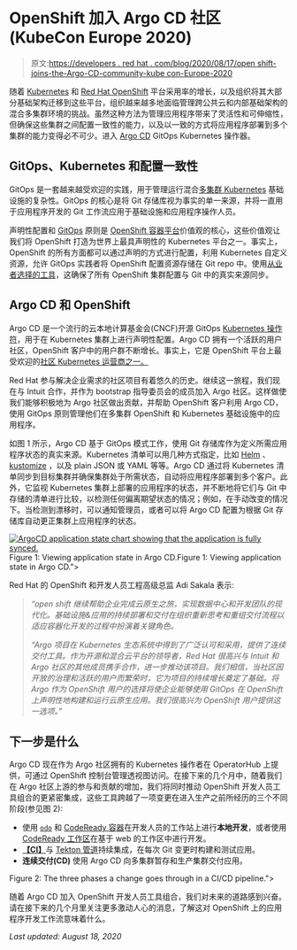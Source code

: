 # OpenShift 加入 Argo CD 社区(KubeCon Europe 2020)

> 原文:[https://developers . red hat . com/blog/2020/08/17/open shift-joins-the-Argo-CD-community-kube con-Europe-2020](https://developers.redhat.com/blog/2020/08/17/openshift-joins-the-argo-cd-community-kubecon-europe-2020)

随着 [Kubernetes](https://developers.redhat.com/topics/kubernetes/) 和 [Red Hat OpenShift](https://developers.redhat.com/openshift) 平台采用率的增长，以及组织将其大部分基础架构迁移到这些平台，组织越来越多地面临管理跨公共云和内部基础架构的混合多集群环境的挑战。虽然这种方法为管理应用程序带来了灵活性和可伸缩性，但确保这些集群之间配置一致性的能力，以及以一致的方式将应用程序部署到多个集群的能力变得必不可少。进入 [Argo CD](https://argoproj.github.io/argo-cd/) GitOps Kubernetes 操作器。

## GitOps、Kubernetes 和配置一致性

GitOps 是一套越来越受欢迎的实践，用于管理运行混合[多集群 Kubernetes](https://developers.redhat.com/courses/foundations) 基础设施的复杂性。GitOps 的核心是将 Git 存储库视为事实的单一来源，并将一直用于应用程序开发的 Git 工作流应用于基础设施和应用程序操作人员。

声明性配置和 [GitOps](https://developers.redhat.com/devnation/tech-talks/gitops) 原则是 [OpenShift 容器平台](https://developers.redhat.com/products/openshift/getting-started)价值观的核心，这些价值观让我们将 OpenShift 打造为世界上最具声明性的 Kubernetes 平台之一。事实上，OpenShift 的所有方面都可以通过声明的方式进行配置，利用 Kubernetes 自定义资源，允许 GitOps 实践者将 OpenShift 配置资源存储在 Git repo 中。使用[从业者选择的工具](https://www.openshift.com/blog/introduction-to-gitops-with-openshift)，这确保了所有 OpenShift 集群配置与 Git 中的真实来源同步。

## Argo CD 和 OpenShift

Argo CD 是一个流行的云本地计算基金会(CNCF)开源 GitOps [Kubernetes 操作符](https://developers.redhat.com/topics/kubernetes/operators/)，用于在 Kubernetes 集群上进行声明性配置。Argo CD 拥有一个活跃的用户社区，OpenShift 客户中的用户群不断增长。事实上，它是 OpenShift 平台上最受欢迎的[社区 Kubernetes 运营商之一。](https://operatorhub.io)

Red Hat 参与解决企业需求的社区项目有着悠久的历史。继续这一旅程，我们现在与 Intuit 合作，并作为 bootstrap 指导委员会的成员加入 Argo 社区。这样做使我们能够积极地为 Argo 社区做出贡献，并帮助 OpenShift 客户利用 Argo CD，使用 GitOps 原则管理他们在多集群 OpenShift 和 Kubernetes 基础设施中的应用程序。

如图 1 所示，Argo CD 基于 GitOps 模式工作，使用 Git 存储库作为定义所需应用程序状态的真实来源。Kubernetes 清单可以用几种方式指定，比如 [Helm](https://developers.redhat.com/blog/2020/07/20/advanced-helm-support-in-the-openshift-4-5-web-console/) 、 [kustomize](https://github.com/kubernetes-sigs/kustomize) ，以及 plain JSON 或 YAML 等等。Argo CD 通过将 Kubernetes 清单同步到目标集群并确保集群处于所需状态，自动将应用程序部署到多个客户。此外，它监视 Kubernetes 集群上部署的应用程序的状态，并不断地将它们与 Git 中存储的清单进行比较，以检测任何偏离期望状态的情况；例如，在手动改变的情况下。当检测到漂移时，可以通知管理员，或者可以将 Argo CD 配置为根据 Git 存储库自动更正集群上应用程序的状态。

[![ArgoCD application state chart showing that the application is fully synced.](../Images/0fd0b4c3b725e2c45f0c40fb60bfd46f.png "Argo CD application state")](/sites/default/files/blog/2020/08/Argo-CD-application-state.png)Figure 1: Viewing application state in Argo CD.Figure 1: Viewing application state in Argo CD.">

Red Hat 的 OpenShift 和开发人员工程高级总监 Adi Sakala 表示:

> *“open shift 继续帮助企业完成云原生之旅，实现数据中心和开发团队的现代化。基础设施&应用的持续部署和交付在组织重新思考和重组交付流程以适应容器化开发的过程中扮演着关键角色。*
> 
> *“Argo 项目在 Kubernetes 生态系统中得到了广泛认可和采用，提供了连续交付工具。作为开源和混合云平台的领导者，Red Hat 很高兴与 Intuit 和 Argo 社区的其他成员携手合作，进一步推动该项目。我们相信，当社区因开放的治理和活跃的用户而繁荣时，它为项目的持续增长奠定了基础。将 Argo 作为 OpenShift 用户的选择将使企业能够使用 GitOps 在 OpenShift 上声明性地构建和运行云原生应用。我们很高兴为 OpenShift 用户提供这一选项。”*

## 下一步是什么

Argo CD 现在作为 Argo 社区拥有的 Kubernetes 操作者在 OperatorHub 上提供，可通过 OpenShift 控制台管理透视图访问。在接下来的几个月中，随着我们在 Argo 社区上游的参与和贡献的增加，我们将同时推动 OpenShift 开发人员工具组合的更紧密集成，这些工具跨越了一项变更在进入生产之前所经历的三个不同阶段(参见图 2):

*   使用 [`odo`](https://developers.redhat.com/products/odo/overview) 和 [CodeReady 容器](https://developers.redhat.com/products/codeready-containers/overview)在开发人员的工作站上进行**本地开发**，或者使用 [CodeReady 工作区](https://developers.redhat.com/products/codeready-workspaces/overview)在基于 web 的工作区中进行开发。
*   [**【CI】**](https://developers.redhat.com/topics/ci-cd)与 [Tekton 管道](https://developers.redhat.com/blog/2020/04/30/creating-pipelines-with-openshift-4-4s-new-pipeline-builder-and-tekton-pipelines/)持续集成，在每次 Git 变更时构建和测试应用。
*   **连续交付(CD)** 使用 Argo CD 向多集群暂存和生产集群交付应用。

[](/sites/default/files/shipheprophiprokaspopocheliseclepacraswukatatrukegutishotibrihocigochodraspacacrilushoshogudridromotobajoweshovimocrajahudruracrodrutheshowececlebopherehutroslirub)Figure 2: The three phases a change goes through in a CI/CD pipeline.">

随着 Argo CD 加入 OpenShift 开发人员工具组合，我们对未来的道路感到兴奋。请在接下来的几个月里关注更多激动人心的消息，了解这对 OpenShift 上的应用程序开发工作流意味着什么。

*Last updated: August 18, 2020*